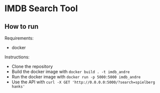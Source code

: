 # IMDB Search Tool

## How to run

Requirements:
 - docker
 
Instructions:
 - Clone the repository
 - Build the docker image with `docker build . -t imdb_andre`
 - Run the docker image with `docker run -p 5000:5000 imdb_andre`
 - Use the API with `curl -X GET 'http://0.0.0.0:5000/?search=spielberg hanks'`
